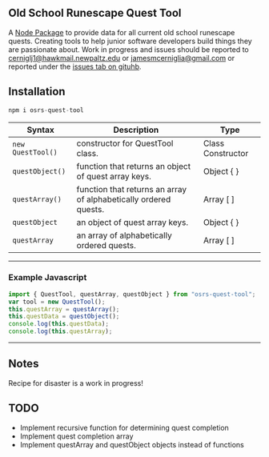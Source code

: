 ## Old School Runescape Quest Tool

A [Node Package](https://www.npmjs.com/package/osrs-quest-tool) to provide data for all current old school runescape quests. Creating tools to help junior software developers build things they are passionate about. Work in progress and issues should be reported to cerniglj1@hawkmail.newpaltz.edu or jamesmcerniglia@gmail.com or reported under the [issues tab on gituhb](https://github.com/cerniglj1/osrs-quest-tool/issues).

## Installation

```js
npm i osrs-quest-tool
```

| Syntax            | Description                                                      | Type              |
| ----------------- | ---------------------------------------------------------------- | ----------------- |
| `new QuestTool()` | constructor for QuestTool class.                                 | Class Constructor |
| `questObject()`   | function that returns an object of quest array keys.             | Object { }        |
| `questArray()`    | function that returns an array of alphabetically ordered quests. | Array [ ]         |
| `questObject`     | an object of quest array keys.                                   | Object { }        |
| `questArray`      | an array of alphabetically ordered quests.                       | Array [ ]         |

---

### Example Javascript

```js
import { QuestTool, questArray, questObject } from "osrs-quest-tool";
var tool = new QuestTool();
this.questArray = questArray();
this.questData = questObject();
console.log(this.questData);
console.log(this.questArray);
```

---

## Notes

Recipe for disaster is a work in progress!

## TODO

- Implement recursive function for determining quest completion
- Implement quest completion array
- Implement questArray and questObject objects instead of functions
